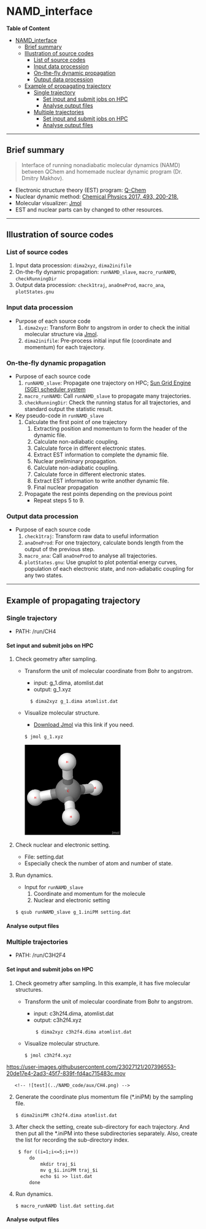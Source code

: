# NAMD_interface
**Table of Content**
- [NAMD\_interface](#namd_interface)
  - [Brief summary](#brief-summary)
  - [Illustration of source codes](#illustration-of-source-codes)
    - [List of source codes](#list-of-source-codes)
    - [Input data procession](#input-data-procession)
    - [On-the-fly dynamic propagation](#on-the-fly-dynamic-propagation)
    - [Output data procession](#output-data-procession)
  - [Example of propagating trajectory](#example-of-propagating-trajectory)
    - [Single trajectory](#single-trajectory)
      - [Set input and submit jobs on HPC](#set-input-and-submit-jobs-on-hpc)
      - [Analyse output files](#analyse-output-files)
    - [Multiple trajectories](#multiple-trajectories)
      - [Set input and submit jobs on HPC](#set-input-and-submit-jobs-on-hpc-1)
      - [Analyse output files](#analyse-output-files-1)
---
## Brief summary
  > Interface of running nonadiabatic molecular dynamics (NAMD) between QChem and homemade nuclear dynamic program (Dr. Dmitry Makhov).
- Electronic structure theory (EST) program: [Q-Chem](https://www.q-chem.com/about/)
- Nuclear dynamic method: [Chemical Physics 2017, 493, 200-218.](https://www.sciencedirect.com/science/article/pii/S0301010416310357?via%3Dihub)
- Molecular visualizer: [Jmol](https://jmol.sourceforge.net)
- EST and nuclear parts can by changed to other resources. 
---
## Illustration of source codes
### List of source codes
  1. Input data procession:  `dima2xyz`, `dima2inifile`
  2. On-the-fly dynamic propagation: `runNAMD_slave`, `macro_runNAMD`, `checkRunningDir`
  3. Output data procession:  `check1traj`, `anaOneProd`, `macro_ana`, `plotStates.gnu`
### Input data procession 
- Purpose of each source code
    1. `dima2xyz`: Transform Bohr to angstrom in order to check the initial molecular structure via [Jmol](https://jmol.sourceforge.net).
    2. `dima2inifile`: Pre-process initial input file (coordinate and momentum) for each trajectory.
### On-the-fly dynamic propagation
- Purpose of each source code
    1. `runNAMD_slave`: Propagate one trajectory on HPC; [Sun Grid Engine (SGE) scheduler system](http://talby.rcs.manchester.ac.uk/~ri/_linux_and_hpc_lib/sge_intro.html)
    2. `macro_runNAMD`: Call `runNAMD_slave` to propagate many trajectories.
    3. `checkRunningDir`: Check the running status for all trajectories, and standard output the statistic result. 
- Key pseudo-code in `runNAMD_slave`
    1. Calculate the first point of one trajectory
       1.  Extracting position and momentum to form the header of the dynamic file. 
       2.  Calculate non-adiabatic coupling.
       3.  Calculate force in different electronic states. 
       4.  Extract EST information to complete the dynamic file.
       5.  Nuclear preliminary propagation.
       6.  Calculate non-adiabatic coupling.
       7.  Calculate force in different electronic states. 
       8.  Extract EST information to write another dynamic file.
       9.  Final nuclear propagation 
    2. Propagate the rest points depending on the previous point
        - Repeat steps 5 to 9. 
### Output data procession 
- Purpose of each source code
    1. `check1traj`: Transform raw data to useful information
    2. `anaOneProd`: For one trajectory, calculate bonds length from the output of the previous step.
    3. `macro_ana`: Call `anaOneProd` to analyse all trajectories. 
    4. `plotStates.gnu`: Use gnuplot to plot potential energy curves, population of each electronic state, and non-adiabatic coupling for any two states. 
---
## Example of propagating trajectory 

### Single trajectory 

- PATH: /run/CH4 
#### Set input and submit jobs on HPC
1. Check geometry after sampling.
     - Transform the unit of molecular coordinate from Bohr to angstrom.
        - input: g_1.dima, atomlist.dat 
        - output: g_1.xyz 
        ```
          $ dima2xyz g_1.dima atomlist.dat 
        ```
     - Visualize molecular structure. 
       - [Download Jmol](https://jmol.sourceforge.net/download/) via this link if you need.
        ```
        $ jmol g_1.xyz 
        ```
        <!-- ![ch4](/aux/CH4.png ) -->
        [<img src="/aux/CH4.png" width="250"/>](/aux/CH4.png)

        <!-- <img src="/aux/CH4.png" width="200"> -->

2. Check nuclear and electronic setting.
    -  File: setting.dat  
    -  Especially check the number of atom and number of state.
  
3. Run dynamics.
    - Input for `runNAMD_slave`
        1. Coordinate and momentum for the molecule 
        2. Nuclear and electronic setting  
    ```
    $ qsub runNAMD_slave g_1.iniPM setting.dat 
    ```

#### Analyse output files

### Multiple trajectories

- PATH: /run/C3H2F4 

#### Set input and submit jobs on HPC

1. Check geometry after sampling. In this example, it has five molecular structures. 
   - Transform the unit of molecular coordinate from Bohr to angstrom.
        - input: c3h2f4.dima, atomlist.dat 
        - output: c3h2f4.xyz 
        ```
            $ dima2xyz c3h2f4.dima atomlist.dat 
        ```

    - Visualize molecular structure. 
       ```
       $ jmol c3h2f4.xyz 
       ```
       

https://user-images.githubusercontent.com/23027121/207396553-20de17e4-2ad3-45f7-839f-fd4ac715483c.mov


       <!-- ![test](../NAMD_code/aux/CH4.png) -->
    
2. Generate the coordinate plus momentum file (*.iniPM) by the sampling file. 
    ```
    $ dima2iniPM c3h2f4.dima atomlist.dat 
    ```
3. After check the setting, create sub-directory for each trajectory. And then put all the *.iniPM into these subdirectories separately. Also, create the list for recording the sub-directory index. 
   ```
    $ for ((i=1;i<=5;i++))
        do 
            mkdir traj_$i
            mv g_$i.iniPM traj_$i 
            echo $i >> list.dat 
        done 
   ```
4. Run dynamics. 
    ```
    $ macro_runNAMD list.dat setting.dat 
    ```


#### Analyse output files
